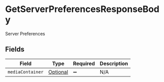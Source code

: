 # GetServerPreferencesResponseBody

Server Preferences


## Fields

| Field                                                                                                         | Type                                                                                                          | Required                                                                                                      | Description                                                                                                   |
| ------------------------------------------------------------------------------------------------------------- | ------------------------------------------------------------------------------------------------------------- | ------------------------------------------------------------------------------------------------------------- | ------------------------------------------------------------------------------------------------------------- |
| `mediaContainer`                                                                                              | [Optional<GetServerPreferencesMediaContainer>](../../models/operations/GetServerPreferencesMediaContainer.md) | :heavy_minus_sign:                                                                                            | N/A                                                                                                           |
